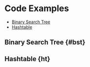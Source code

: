 # Code Examples
  - [Binary Search Tree](#bst) 
  - [Hashtable](#ht)

## Binary Search Tree {#bst}



## Hashtable {ht}
